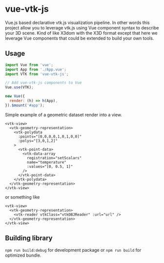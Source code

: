 # vue-vtk-js

Vue.js based declarative vtk.js visualization pipeline.
In other words this project allow you to leverage vtk.js using Vue component syntax to describe your 3D scene. Kind of like X3dom with the X3D format except that here we leverage Vue components that could be extended to build your own tools.

## Usage

```js
import Vue from 'vue';
import App from './App.vue';
import VTK from 'vue-vtk-js';

// Add vue-vtk-js components to Vue
Vue.use(VTK);

new Vue({
  render: (h) => h(App),
}).$mount('#app');
```

Simple example of a geometric dataset render into a view.

```
<vtk-view>
  <vtk-geometry-representation>
    <vtk-polydata
      :points="[0,0,0,0,1,0,1,0,0]"
      :polys="[3,0,1,2]"
    >
      <vtk-point-data>
        <vtk-data-array
          registration="setScalars"
          name="temperature"
          :values="[0, 0.5, 1]"
        />
      </vtk-point-data>
    </vtk-polydata>
  </vtk-geometry-representation>
</vtk-view>
```

or something like

```
<vtk-view>
  <vtk-geometry-representation>
    <vtk-reader vtkClass="vtkOBJReader" :url="url" />
  </vtk-geometry-representation>
</vtk-view>
```

## Building library

`npm run build:debug` for development package or `npm run build` for optimized bundle.
